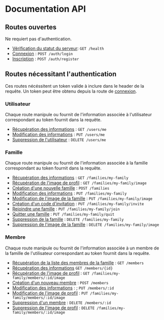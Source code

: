 # Documentation API

## Routes ouvertes

Ne requiert pas d'authentication.

-   [Vérification du statut du serveur](health/health.md): `GET /health`
-   [Connexion](auth/login.md) : `POST /auth/login`
-   [Inscription](auth/register.md) : `POST /auth/register`

## Routes nécessitant l'authentication

Ces routes nécéssitent un token valide à inclure dans le header de la requête.
Un token peut être obtenu depuis la route de [connexion](auth/login.md).

### Utilisateur

Chaque route manipule ou fournit de l'information associée à l'utilisateur correspondant au token fournit dans la
requête.

-   [Récupération des informations](users/get.md) : `GET /users/me`
-   [Modification des informations](users/put.md) : `PUT /users/me`
-   [Suppression de l'utilisateur](users/delete.md) : `DELETE /users/me`

### Famille

Chaque route manipule ou fournit de l'information associée à la famille correspondant au token fournit
dans la
requête.

-   [Récupération des informations](families/get.md) : `GET /families/my-family`
-   [Récupération de l'image de profil](families/get_image.md) : `GET /families/my-family/image`
-   [Création d'une nouvelle famille](families/post.md) : `POST /families`
-   [Modification des informations](families/put.md) : `PUT /families/my-family`
-   [Modification de l'image de la famille](families/put_image.md) : `PUT /families/my-family/image`
-   [Création d'un code d'invitation](families/put_invite.md) : `PUT /families/my-family/invite`
-   [Rejoindre une famille](families/put_join.md) : `PUT /families/my-family/join`
-   [Quitter une famille](families/put_quit.md) : `PUT /families/my-family/quit`
-   [Suppression de la famille](families/delete.md) : `DELETE /families/my-family`
-   [Suppression de l'image de la famille](families/delete_image.md) : `DELETE /families/my-family/image`

### Membre

Chaque route manipule ou fournit de l'information associée à un membre de la famille de l'utilisateur correspondant au
token fournit dans la requête.

-   [Récupération de la liste des membres de la famille](members/get.md) : `GET /members`
-   [Récupération des informations](members/get_id.md) `GET /members/{id}`
-   [Récupération de l'image de profil](members/get_image.md) : `GET /families/my-family/members/:id/image`
-   [Création d'un nouveau membre](members/post.md) : `POST /members`
-   [Modification des informations](members/put.md) : ; `PUT /members/:id`
-   [Modification de l'image de profil](members/put_image.md) : `PUT /families/my-family/members/:id/image`
-   [Suppression d'un membre](members/delete.md) : `DELETE /members/:id`
-   [Suppression de l'image de profil](members/delete_image.md) : `DELETE /families/my-family/members/:id/image`
